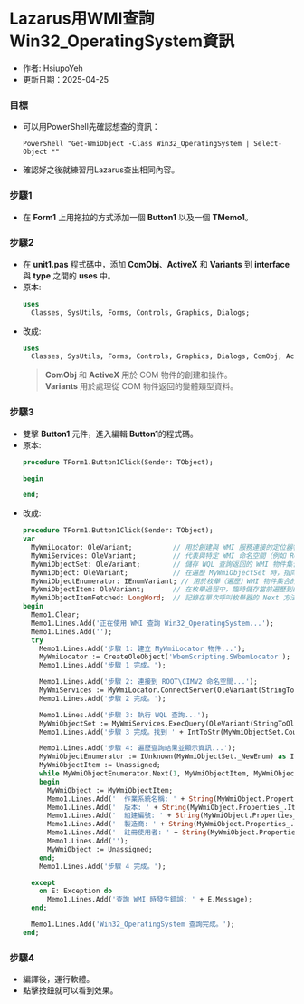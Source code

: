 # Lazarus用WMI查詢Win32_OperatingSystem資訊
+ 作者: HsiupoYeh
+ 更新日期：2025-04-25

### 目標
+ 可以用PowerShell先確認想查的資訊：
  ```
  PowerShell "Get-WmiObject -Class Win32_OperatingSystem | Select-Object *"
  ```
+ 確認好之後就練習用Lazarus查出相同內容。

### 步驟1
+ 在 **Form1** 上用拖拉的方式添加一個 **Button1** 以及一個 **TMemo1**。

### 步驟2
+ 在 **unit1.pas** 程式碼中，添加 **ComObj**、**ActiveX** 和 **Variants** 到 **interface** 與 **type** 之間的 **uses** 中。
+ 原本:  
  ```pascal
  uses
    Classes, SysUtils, Forms, Controls, Graphics, Dialogs; 
  ```
+ 改成:  
  ```pascal
  uses
    Classes, SysUtils, Forms, Controls, Graphics, Dialogs, ComObj, ActiveX, Variants; 
  ```
  > **ComObj** 和 **ActiveX** 用於 COM 物件的創建和操作。  
  > **Variants** 用於處理從 COM 物件返回的變體類型資料。  

### 步驟3
+ 雙擊 **Button1** 元件，進入編輯 **Button1**的程式碼。
+ 原本:
  ```pascal
  procedure TForm1.Button1Click(Sender: TObject);
  
  begin
  
  end;   
  ```
+ 改成:
  ```pascal
  procedure TForm1.Button1Click(Sender: TObject);
  var
    MyWmiLocator: OleVariant;          // 用於創建與 WMI 服務連接的定位器物件；注意：使用 OleVariant 需要 uses Variants 單元
    MyWmiServices: OleVariant;         // 代表與特定 WMI 命名空間（例如 ROOT\CIMV2）的連接；注意：使用 OleVariant 需要 uses Variants 單元
    MyWmiObjectSet: OleVariant;        // 儲存 WQL 查詢返回的 WMI 物件集合（可能包含多個物件）；注意：使用 OleVariant 需要 uses Variants 單元
    MyWmiObject: OleVariant;           // 在遍歷 MyWmiObjectSet 時，指向集合中的單個 WMI 物件；注意：使用 OleVariant 需要 uses Variants 單元
    MyWmiObjectEnumerator: IEnumVariant; // 用於枚舉（遍歷）WMI 物件集合的 COM 介面，讓我們可以逐個訪問物件
    MyWmiObjectItem: OleVariant;       // 在枚舉過程中，臨時儲存當前遍歷到的單個 WMI 物件；注意：使用 OleVariant 需要 uses Variants 單元
    MyWmiObjectItemFetched: LongWord;  // 記錄在單次呼叫枚舉器的 Next 方法時，實際成功獲取的 WMI 物件的數量
  begin
    Memo1.Clear;
    Memo1.Lines.Add('正在使用 WMI 查詢 Win32_OperatingSystem...');
    Memo1.Lines.Add('');
    try
      Memo1.Lines.Add('步驟 1: 建立 MyWmiLocator 物件...');
      MyWmiLocator := CreateOleObject('WbemScripting.SWbemLocator');
      Memo1.Lines.Add('步驟 1 完成。');
  
      Memo1.Lines.Add('步驟 2: 連接到 ROOT\CIMV2 命名空間...');
      MyWmiServices := MyWmiLocator.ConnectServer(OleVariant(StringToOleStr('.')), OleVariant(StringToOleStr('ROOT\CIMV2')), OleVariant(StringToOleStr('')), OleVariant(StringToOleStr('')));
      Memo1.Lines.Add('步驟 2 完成。');
  
      Memo1.Lines.Add('步驟 3: 執行 WQL 查詢...');
      MyWmiObjectSet := MyWmiServices.ExecQuery(OleVariant(StringToOleStr('SELECT Caption, Version, BuildNumber, Manufacturer, RegisteredUser FROM Win32_OperatingSystem')));
      Memo1.Lines.Add('步驟 3 完成。找到 ' + IntToStr(MyWmiObjectSet.Count) + ' 個作業系統實例。');
  
      Memo1.Lines.Add('步驟 4: 遍歷查詢結果並顯示資訊...');
      MyWmiObjectEnumerator := IUnknown(MyWmiObjectSet._NewEnum) as IEnumVariant;
      MyWmiObjectItem := Unassigned;
      while MyWmiObjectEnumerator.Next(1, MyWmiObjectItem, MyWmiObjectItemFetched) = 0 do
      begin
        MyWmiObject := MyWmiObjectItem;
        Memo1.Lines.Add('  作業系統名稱: ' + String(MyWmiObject.Properties_.Item('Caption').Value));
        Memo1.Lines.Add('  版本: ' + String(MyWmiObject.Properties_.Item('Version').Value));
        Memo1.Lines.Add('  組建編號: ' + String(MyWmiObject.Properties_.Item('BuildNumber').Value));
        Memo1.Lines.Add('  製造商: ' + String(MyWmiObject.Properties_.Item('Manufacturer').Value));
        Memo1.Lines.Add('  註冊使用者: ' + String(MyWmiObject.Properties_.Item('RegisteredUser').Value));
        Memo1.Lines.Add('');
        MyWmiObject := Unassigned;
      end;
      Memo1.Lines.Add('步驟 4 完成。');
  
    except
      on E: Exception do
        Memo1.Lines.Add('查詢 WMI 時發生錯誤: ' + E.Message);
    end;
  
    Memo1.Lines.Add('Win32_OperatingSystem 查詢完成。');
  end;       
  ```
### 步驟4
+ 編譯後，運行軟體。
+ 點擊按鈕就可以看到效果。
